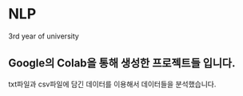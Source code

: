 # NLP
3rd year of university
## Google의 Colab을 통해 생성한 프로젝트들 입니다.

txt파일과 csv파일에 담긴 데이터를 이용해서 데이터들을 분석했습니다.
